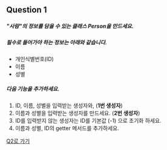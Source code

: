 ## Question 1

##### "사람"의 정보를 담을 수 있는 클래스 Person을 만드세요.
##### 필수로 들어가야 하는 정보는 아래와 같습니다.
- 개인식별번호(ID)
- 이름
- 성별

##### 다음 기능을 추가하세요.
1. ID, 이름, 성별을 입력받는 생성자와, (**1번 생성자**)
2. 이름과 성별을 입력받는 생성자를 만드세요. (**2번 생성자**)
3. ID를 입력받지 않는 생성자는 ID를 기본값 (-1) 으로 초기화 하세요.
4. 이름과 성별, ID의 getter 메서드를 추가하세요.

[Q2로 가기](Q2.md)